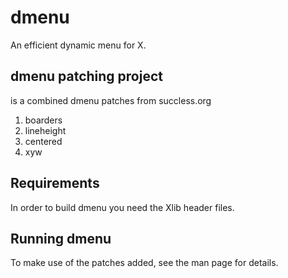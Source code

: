 # dmenu
An efficient dynamic menu for X. 

## dmenu patching project
is a combined dmenu patches from succless.org
  1. boarders
  2. lineheight
  3. centered
  4. xyw

## Requirements
In order to build dmenu you need the Xlib header files.

## Running dmenu
To make use of the patches added, see the man page for details.
